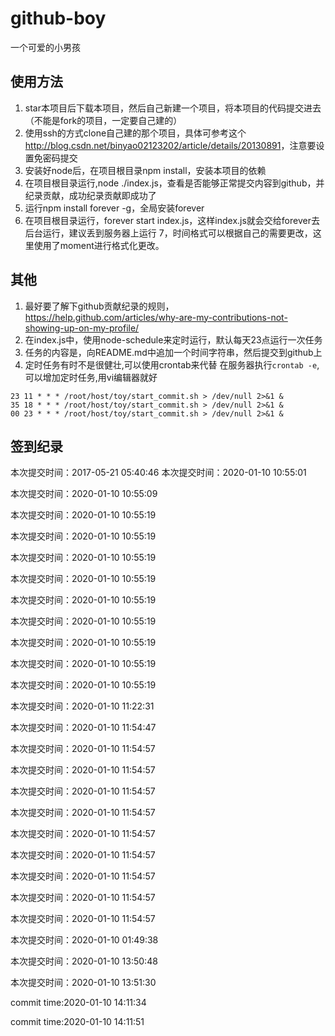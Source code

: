 # github-boy
一个可爱的小男孩

## 使用方法
1. star本项目后下载本项目，然后自己新建一个项目，将本项目的代码提交进去（不能是fork的项目，一定要自己建的）
2. 使用ssh的方式clone自己建的那个项目，具体可参考这个<http://blog.csdn.net/binyao02123202/article/details/20130891>，注意要设置免密码提交
3. 安装好node后，在项目根目录npm install，安装本项目的依赖
4. 在项目根目录运行,node ./index.js，查看是否能够正常提交内容到github，并纪录贡献，成功纪录贡献即成功了
5. 运行npm install forever -g，全局安装forever
6. 在项目根目录运行，forever start index.js，这样index.js就会交给forever去后台运行，建议丢到服务器上运行
7，时间格式可以根据自己的需要更改，这里使用了moment进行格式化更改。
## 其他
1. 最好要了解下github贡献纪录的规则，<https://help.github.com/articles/why-are-my-contributions-not-showing-up-on-my-profile/>
2. 在index.js中，使用node-schedule来定时运行，默认每天23点运行一次任务
3. 任务的内容是，向README.md中追加一个时间字符串，然后提交到github上
4. 定时任务有时不是很健壮,可以使用crontab来代替
在服务器执行`crontab -e`,可以增加定时任务,用vi编辑器就好
```
23 11 * * * /root/host/toy/start_commit.sh > /dev/null 2>&1 &
35 18 * * * /root/host/toy/start_commit.sh > /dev/null 2>&1 &
00 23 * * * /root/host/toy/start_commit.sh > /dev/null 2>&1 &
```
## 签到纪录


本次提交时间：2017-05-21 05:40:46
本次提交时间：2020-01-10 10:55:01

本次提交时间：2020-01-10 10:55:09

本次提交时间：2020-01-10 10:55:19

本次提交时间：2020-01-10 10:55:19

本次提交时间：2020-01-10 10:55:19

本次提交时间：2020-01-10 10:55:19

本次提交时间：2020-01-10 10:55:19

本次提交时间：2020-01-10 10:55:19

本次提交时间：2020-01-10 10:55:19

本次提交时间：2020-01-10 10:55:19

本次提交时间：2020-01-10 10:55:19

本次提交时间：2020-01-10 11:22:31

本次提交时间：2020-01-10 11:54:47

本次提交时间：2020-01-10 11:54:57

本次提交时间：2020-01-10 11:54:57

本次提交时间：2020-01-10 11:54:57

本次提交时间：2020-01-10 11:54:57

本次提交时间：2020-01-10 11:54:57

本次提交时间：2020-01-10 11:54:57

本次提交时间：2020-01-10 11:54:57

本次提交时间：2020-01-10 11:54:57

本次提交时间：2020-01-10 11:54:57

本次提交时间：2020-01-10 01:49:38

本次提交时间：2020-01-10 13:50:48

本次提交时间：2020-01-10 13:51:30

commit time:2020-01-10 14:11:34

commit time:2020-01-10 14:11:51


